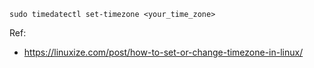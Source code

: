 ```
sudo timedatectl set-timezone <your_time_zone>
```

Ref:
* https://linuxize.com/post/how-to-set-or-change-timezone-in-linux/
